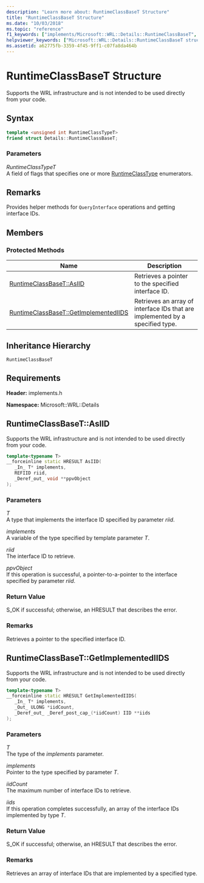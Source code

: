 ```yaml
---
description: "Learn more about: RuntimeClassBaseT Structure"
title: "RuntimeClassBaseT Structure"
ms.date: "10/03/2018"
ms.topic: "reference"
f1_keywords: ["implements/Microsoft::WRL::Details::RuntimeClassBaseT", "implements/Microsoft::WRL::Details::RuntimeClassBaseT::AsIID", "implements/Microsoft::WRL::Details::RuntimeClassBaseT::GetImplementedIIDS"]
helpviewer_keywords: ["Microsoft::WRL::Details::RuntimeClassBaseT structure", "Microsoft::WRL::Details::RuntimeClassBaseT::AsIID method", "Microsoft::WRL::Details::RuntimeClassBaseT::GetImplementedIIDS method"]
ms.assetid: a62775fb-3359-4f45-9ff1-c07fa8da464b
---
```

# RuntimeClassBaseT Structure

Supports the WRL infrastructure and is not intended to be used directly from your code.

## Syntax

```cpp
template <unsigned int RuntimeClassTypeT>
friend struct Details::RuntimeClassBaseT;
```

### Parameters

*RuntimeClassTypeT*<br/>
A field of flags that specifies one or more [RuntimeClassType](runtimeclasstype-enumeration.md) enumerators.

## Remarks

Provides helper methods for `QueryInterface` operations and getting interface IDs.

## Members

### Protected Methods

Name                                                         | Description
------------------------------------------------------------ | -----------------------------------------------------------------------------
[RuntimeClassBaseT::AsIID](#asiid)                           | Retrieves a pointer to the specified interface ID.
[RuntimeClassBaseT::GetImplementedIIDS](#getimplementediids) | Retrieves an array of interface IDs that are implemented by a specified type.

## Inheritance Hierarchy

`RuntimeClassBaseT`

## Requirements

**Header:** implements.h

**Namespace:** Microsoft::WRL::Details

## <a name="asiid"></a> RuntimeClassBaseT::AsIID

Supports the WRL infrastructure and is not intended to be used directly from your code.

```cpp
template<typename T>
__forceinline static HRESULT AsIID(
   _In_ T* implements,
   REFIID riid,
   _Deref_out_ void **ppvObject
);
```

### Parameters

*T*<br/>
A type that implements the interface ID specified by parameter *riid*.

*implements*<br/>
A variable of the type specified by template parameter *T*.

*riid*<br/>
The interface ID to retrieve.

*ppvObject*<br/>
If this operation is successful, a pointer-to-a-pointer to the interface specified by parameter *riid*.

### Return Value

S_OK if successful; otherwise, an HRESULT that describes the error.

### Remarks

Retrieves a pointer to the specified interface ID.

## <a name="getimplementediids"></a> RuntimeClassBaseT::GetImplementedIIDS

Supports the WRL infrastructure and is not intended to be used directly from your code.

```cpp
template<typename T>
__forceinline static HRESULT GetImplementedIIDS(
   _In_ T* implements,
   _Out_ ULONG *iidCount,
   _Deref_out_ _Deref_post_cap_(*iidCount) IID **iids
);
```

### Parameters

*T*<br/>
The type of the *implements* parameter.

*implements*<br/>
Pointer to the type specified by parameter *T*.

*iidCount*<br/>
The maximum number of interface IDs to retrieve.

*iids*<br/>
If this operation completes successfully, an array of the interface IDs implemented by type *T*.

### Return Value

S_OK if successful; otherwise, an HRESULT that describes the error.

### Remarks

Retrieves an array of interface IDs that are implemented by a specified type.
